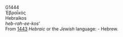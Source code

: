 <body>
  <p>G1444<br>  Ἑβραΐκός  <br> Hebraikos  <br><i>heb-rah-ee-kos‘ </i><br>From <a href="g1443.htm">1443</a>  <i>Hebraic</i> or the <i>Jewish</i> language: - Hebrew.<br></p>
 </body>
